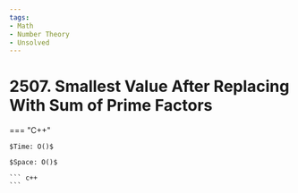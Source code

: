 ```yaml
---
tags:
- Math
- Number Theory
- Unsolved
---
```



# 2507. Smallest Value After Replacing With Sum of Prime Factors

=== "C++"

    $Time: O()$

    $Space: O()$

    ``` c++
    ```